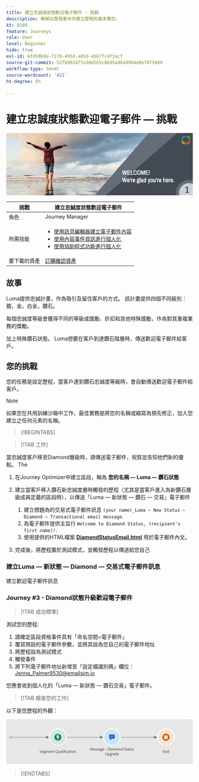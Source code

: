 ```yaml
---
title: 建立忠誠度狀態歡迎電子郵件 — 挑戰
description: 瞭解在歷程畫布中建立歷程的基本概念。
kt: 8109
feature: Journeys
role: User
level: Beginner
hide: true
exl-id: 6fd58b8e-7178-495d-a85d-eb67fc4f3acf
source-git-commit: 52fb90247fa30d5b5c86d5a464d994e8e7075049
workflow-type: tm+mt
source-wordcount: '421'
ht-degree: 8%

---
```


# 建立忠誠度狀態歡迎電子郵件 — 挑戰

![AJO忠誠度狀態歡迎電子郵件 — 質詢橫幅](/help/challenges/assets/email-assets/luma-transactional-onboarding-1.png)

| 挑戰 | 建立忠誠度狀態歡迎電子郵件 |
|---|---|
| 角色 | Journey Manager |
| 所需技能 | <ul><li>[使用訊息編輯器建立電子郵件內容](https://experienceleague.adobe.com/docs/journey-optimizer-learn/tutorials/create-messages/create-email-content-with-the-message-editor.html?lang=en)</li> <li>[使用內容事件資訊進行個人化](https://experienceleague.adobe.com/docs/journey-optimizer-learn/tutorials/personalize-content/use-contextual-event-information-for-personalization.html?lang=en)</li><li>[使用協助程式功能進行個人化](https://experienceleague.adobe.com/docs/journey-optimizer-learn/tutorials/personalize-content/use-helper-functions-for-personalization.html?lang=en)</li></ul> |
| 要下載的資產 | [訂購確認資產](/help/challenges/assets/email-assets/order-confirmation-assets.zip) |

## 故事

Luma提供忠誠計畫，作為吸引及留住客戶的方式。 該計畫提供四個不同級別：銀，金，白金，鑽石。

每個忠誠度等級會獲得不同的等級或獎勵、折扣和其他特殊獎勵，作為對其重複業務的獎勵。

加上特殊鑽石狀態。 Luma想要在客戶到達鑽石階層時，傳送歡迎電子郵件給客戶。

## 您的挑戰

您的任務是設定歷程，當客戶達到鑽石忠誠度等級時，會自動傳送歡迎電子郵件給客戶。

>[!NOTE]
> 如果您在共用訓練沙箱中工作，最佳實務是將您的名稱或縮寫為預先修正，加入您建立之任何元素的名稱。

>[!BEGINTABS]

>[!TAB 工作]

當忠誠度客戶移至Diamond層級時，請傳送電子郵件，祝賀並告知他們新的優點。 The

1. 在Journey Optimizer中建立區段，稱為 **您的名稱 — Luma — 鑽石狀態**
1. 建立當客戶移入鑽石新忠誠度層時觸發的歷程（尤其是當客戶進入為新鑽石層級成員定義的區段時），以傳送「Luma — 新狀態 — 鑽石 — 交易」電子郵件

   1. 建立標題為的交易式電子郵件訊息 `(your name)_Luma – New Status – Diamond – Transactional email message`.
   1. 為電子郵件提供主旨行 `Welcome to Diamond Status, (recipient's first name)!`.
   1. 使用提供的HTML檔案 **[DiamondStatusEmail.html](/help/challenges/assets/email-assets/DiamondStatusEmail.html)** 用於電子郵件內文。

1. 完成後，將歷程置於測試模式，並觸發歷程以傳送給您自己  

### 建立Luma — 新狀態 — Diamond — 交易式電子郵件訊息

建立歡迎電子郵件訊息

### **Journey #3 - Diamond狀態升級歡迎電子郵件**


>[!TAB 成功標準]

測試您的歷程:

1. 請確定區段資格事件具有「命名空間=電子郵件」
1. 覆寫預設的電子郵件參數，並將其設為您自己的電子郵件地址
1. 將歷程設為測試模式
1. 觸發事件
1. 將下列電子郵件地址新增至「設定檔識別碼」欄位：Jenna_Palmer9530@emailsim.io

您應會收到個人化的「Luma — 新狀態 — 鑽石交易」電子郵件。

>[!TAB 檢查您的工作]

以下是您歷程的外觀：

![Diamond-status-upgrade-journey](/help/challenges/assets/journey-luma-diamond-status-upgrade.png)

>[!ENDTABS]

